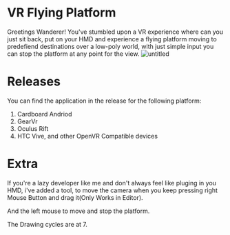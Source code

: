 # VR Flying Platform
Greetings Wanderer!
You've stumbled upon a VR experience where can you just sit back, put on your HMD and experience a flying platform moving to predefiend destinations over a low-poly world, with just simple input you can stop the platform at any point for the view.
![untitled](https://user-images.githubusercontent.com/10895811/38937370-ab72d120-4340-11e8-911a-ea76cb7590dc.png)

# Releases
You can find the application in the release for the following platform:
1. Cardboard Andriod
2. GearVr
3. Oculus Rift
4. HTC Vive, and other OpenVR Compatible devices

# Extra
If you're a lazy developer like me and don't always feel like pluging in you HMD, i've added a tool, to move the camera when you keep pressing right Mouse Button and drag it(Only Works in Editor). 

And the left mouse to move and stop the platform.

The Drawing cycles are at 7.


